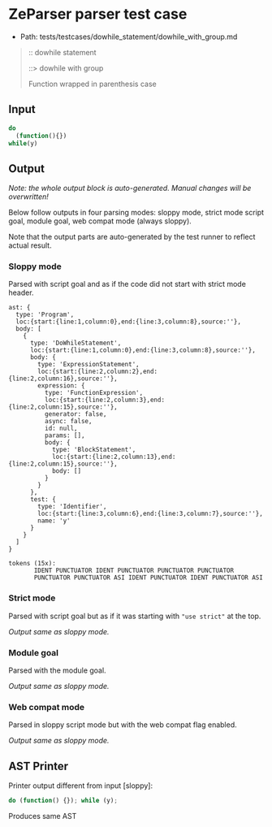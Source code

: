 # ZeParser parser test case

- Path: tests/testcases/dowhile_statement/dowhile_with_group.md

> :: dowhile statement
>
> ::> dowhile with group
>
> Function wrapped in parenthesis case


## Input

`````js
do
  (function(){})
while(y)
`````

## Output

_Note: the whole output block is auto-generated. Manual changes will be overwritten!_

Below follow outputs in four parsing modes: sloppy mode, strict mode script goal, module goal, web compat mode (always sloppy).

Note that the output parts are auto-generated by the test runner to reflect actual result.

### Sloppy mode

Parsed with script goal and as if the code did not start with strict mode header.

`````
ast: {
  type: 'Program',
  loc:{start:{line:1,column:0},end:{line:3,column:8},source:''},
  body: [
    {
      type: 'DoWhileStatement',
      loc:{start:{line:1,column:0},end:{line:3,column:8},source:''},
      body: {
        type: 'ExpressionStatement',
        loc:{start:{line:2,column:2},end:{line:2,column:16},source:''},
        expression: {
          type: 'FunctionExpression',
          loc:{start:{line:2,column:3},end:{line:2,column:15},source:''},
          generator: false,
          async: false,
          id: null,
          params: [],
          body: {
            type: 'BlockStatement',
            loc:{start:{line:2,column:13},end:{line:2,column:15},source:''},
            body: []
          }
        }
      },
      test: {
        type: 'Identifier',
        loc:{start:{line:3,column:6},end:{line:3,column:7},source:''},
        name: 'y'
      }
    }
  ]
}

tokens (15x):
       IDENT PUNCTUATOR IDENT PUNCTUATOR PUNCTUATOR PUNCTUATOR
       PUNCTUATOR PUNCTUATOR ASI IDENT PUNCTUATOR IDENT PUNCTUATOR ASI
`````

### Strict mode

Parsed with script goal but as if it was starting with `"use strict"` at the top.

_Output same as sloppy mode._

### Module goal

Parsed with the module goal.

_Output same as sloppy mode._

### Web compat mode

Parsed in sloppy script mode but with the web compat flag enabled.

_Output same as sloppy mode._

## AST Printer

Printer output different from input [sloppy]:

````js
do (function() {}); while (y);
````

Produces same AST
